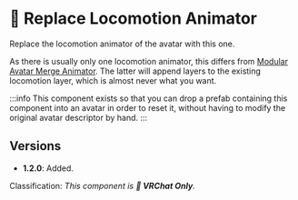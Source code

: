 ﻿# 💬 Replace Locomotion Animator

Replace the locomotion animator of the avatar with this one.

As there is usually only one locomotion animator, this differs from [Modular Avatar Merge Animator](https://modular-avatar.nadena.dev/docs/reference/merge-animator).
The latter will append layers to the existing locomotion layer, which is almost never what you want.

:::info
This component exists so that you can drop a prefab containing this component into an avatar in order to reset it,
without having to modify the original avatar descriptor by hand.
:::

## Versions

- **1.2.0**: Added.

Classification: *This component is **💬 VRChat Only**.*
